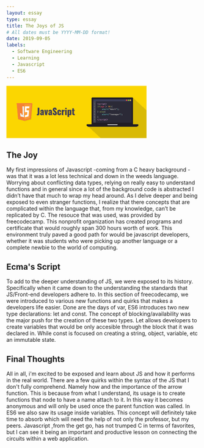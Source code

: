 ```yaml
---
layout: essay
type: essay
title: The Joys of JS
# All dates must be YYYY-MM-DD format!
date: 2019-09-05
labels:
  - Software Engineering
  - Learning
  - Javascript
  - ES6
---
```


<img class="ui image" src="../images/jsPic.png">

## The Joy

My first impressions of Javascript -coming from a C heavy background - was that it was a lot less technical and down in the weeds language. Worrying about conflicting data types, relying on really easy to understand functions and in general since a lot of the background code is abstracted I didn’t have that much to wrap my head around. As I delve deeper and being exposed to even stranger functions, I realize that there concepts that are complicated within the language that, from my knowledge, can’t be replicated by C. The resouce that was used, was provided by freecodecamp. This nonprofit organization has created programs and certificate that would roughly span 300 hours worth of work. This environment truly paved a good path for would be javascript developers, whether it was students who were picking up another language or a complete newbie to the world of computing. 

## Ecma's Script

To add to the deeper understanding of JS, we were exposed to its history. Specifically when it came down to the understanding the standards that JS/Front-end developers adhere to. In this section of freecodecamp, we were introduced to various new functions and quirks that makes a developers life easier. Done are the days of var, ES6 introduces two new type declarations: let and const. The concept of blocking/availability was the major push for the creation of these two types. Let allows developers to create variables that would be only accesible through the block that it was declared in. While const is focused on creating a string, object, variable, etc an immutable state. 

## Final Thoughts

All in all, i'm excited to be exposed and learn about JS and how it performs in the real world. There are a few quirks within the syntax of the JS that I don't fully comprehend. Namely how and the importance of the arrow function. This is because from what I understand, its usage is to create functions that node to have a name attach to it. In this way it becomes anonymous and will only be used once the parent function was called. In ES6 we also saw its usage inside variables. This concept will definitely take time to absorb which will need the help of not only the professor, but my peers. Javascript ,from the get go, has not trumped C in terms of favorites, but I can see it being an important and productive lesson on connecting the circuits within a web application. 
